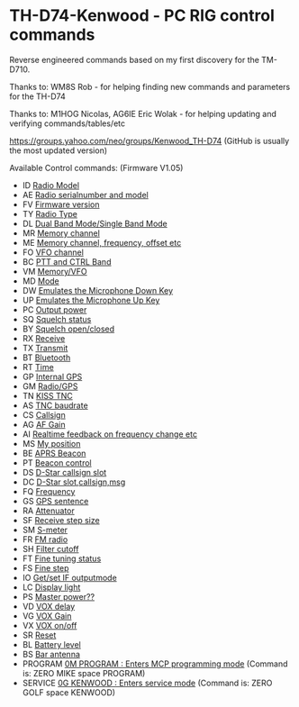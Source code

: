 # TH-D74-Kenwood - PC RIG control commands

Reverse engineered commands based on my first discovery for the TM-D710.

Thanks to: WM8S Rob - for helping finding new commands and parameters for the TH-D74

Thanks to: M1HOG Nicolas, AG6IE Eric Wolak - for helping updating and verifying commands/tables/etc

https://groups.yahoo.com/neo/groups/Kenwood_TH-D74 (GitHub is usually the most updated version)

Available Control commands: (Firmware V1.05)


- ID	[Radio Model](/commands/ID.md)
- AE	[Radio serialnumber and model](/commands/AE.md)
- FV	[Firmware version](/commands/FV.md)
- TY	[Radio Type](/commands/TY.md)
- DL	[Dual Band Mode/Single Band Mode](/commands/DL.md)
- MR	[Memory channel](/commands/MR.md)
- ME	[Memory channel, frequency, offset etc](/commands/ME.md)
- FO	[VFO channel](/commands/FO.md)
- BC	[PTT and CTRL Band](/commands/BC.md)
- VM	[Memory/VFO](/commands/VM.md)
- MD	[Mode](/commands/MD.md)
- DW	[Emulates the Microphone Down Key](/commands/DW.md)
- UP	[Emulates the Microphone Up Key](/commands/UP.md)
- PC	[Output power](/commands/PC.md)
- SQ	[Squelch status](/commands/SQ.md)
- BY	[Squelch open/closed](/commands/BY.md)
- RX	[Receive](/commands/RX.md)
- TX	[Transmit](/commands/TX.md)
- BT	[Bluetooth](/commands/BT.md)
- RT	[Time](/commands/RT.md)
- GP	[Internal GPS](/commands/GP.md)
- GM	[Radio/GPS](/commands/GM.md)
- TN	[KISS TNC](/commands/TN.md)
- AS	[TNC baudrate](/commands/AS.md)
- CS	[Callsign](/commands/CS.md)
- AG	[AF Gain](/commands/AG.md)
- AI	[Realtime feedback on frequency change etc](/commands/AI.md)
- MS	[My position](/commands/MS.md)
- BE	[APRS Beacon](/commands/BE.md)
- PT	[Beacon control](/commands/PT.md)
- DS	[D-Star callsign slot](/commands/DS.md)
- DC	[D-Star slot,callsign,msg](/commands/DC.md)
- FQ	[Frequency](/commands/FQ.md)
- GS	[GPS sentence](/commands/GS.md)
- RA	[Attenuator](/commands/RA.md)
- SF	[Receive step size](/commands/SF.md)
- SM	[S-meter](/commands/SM.md)
- FR	[FM radio](/commands/FR.md)
- SH	[Filter cutoff](/commands/SH.md)
- FT	[Fine tuning status](/commands/FT.md)
- FS	[Fine step](/commands/FS.md)
- IO	[Get/set IF outputmode](/commands/IO.md)
- LC	[Display light](/commands/LC.md)
- PS	[Master power??](/commands/PS.md)
- VD	[VOX delay](/commands/VD.md)
- VG	[VOX Gain](/commands/VG.md)
- VX	[VOX on/off](/commands/VX.md)
- SR	[Reset](/commands/SR.md)
- BL	[Battery level](/commands/BL.md)
- BS	[Bar antenna](/commands/BS.md)
- PROGRAM		[0M PROGRAM : Enters MCP programming mode](/commands/0M_PROGRAM.md) (Command is: ZERO MIKE space PROGRAM)
- SERVICE	[0G KENWOOD : Enters service mode](/commands/0G_KENWOOD.md) (Command is: ZERO GOLF space KENWOOD)

